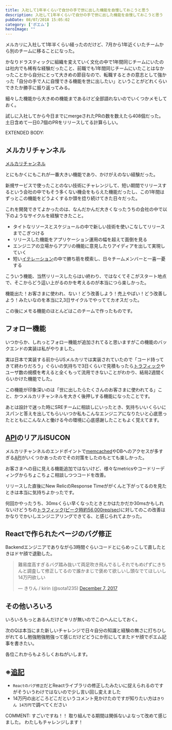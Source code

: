 ```yaml
---
title: 入社して1年半くらいで自分の手で世に出した機能を自慢しておこうと思う
description: 入社して1年半くらいで自分の手で世に出した機能を自慢しておこうと思う
pubDate: 08/07/2018 15:05:02
category: ['ポエム']
heroImage: ""
---
```

<p>メルカリに入社して1年半くらい経ったのだけど、7月から1年近くいたチームから別のチームに移ることになった。</p>

<p>かなりドラスティックに組織を変えていく文化の中で1年間同じチームにいたのは社内でも稀有な経験だったこと、前職でも1年間同じチームにいたことはなかったことから自分にとって大きめの節目なので、転職するときの意志として強かった「自分の手で人に自慢できる機能を世に出したい」ということがどれくらいできたか勝手に振り返ってみる。</p>

<p>細々した機能から大きめの機能まであるけど全部語れないのでいくつかメモしておく。</p>

<p>試しに入社してから今日までにmergeされたPRの数を数えたら408個だった。土日含めて一日0.7個のPRをリリースしてる計算らしい。</p>

EXTENDED BODY:

<h2>メルカリチャンネル</h2>

<p><a href="https://www.mercari.com/jp/mercari-channel/">メルカリチャンネル</a></p>

<p>とにもかくにもこれが一番大きい機能であり、かけがえのない経験だった。</p>

<p>新規サービスで使ったことのない技術にチャレンジして、短い期間でリリースするという会社の中でもそう多くない機会をもらえた機能だったし、この1年間はずっとこの機能をどうよくするか頭を捻り続けてきた日々だった。</p>

<p>これを開発できてよかったのは、なんだかんだ大きくなったうちの会社の中で以下のようなサイクルを経験できたこと。</p>

<ul>
<li>タイトなリソースとスケジュールの中で新しい技術を使いこなしてリリースまでこぎつける</li>
<li>リリースした機能をアプリケーション運用の幅を超えて面倒を見る</li>
<li>エンジニアの立場からアプリの機能に意見したりアイディアを出して実現していく</li>
<li>短い<a class="keyword" href="http://d.hatena.ne.jp/keyword/%A5%A4%A5%C6%A5%EC%A1%BC%A5%B7%A5%E7%A5%F3">イテレーション</a>の中で勝ち筋を模索し、日々チームメンバーと一喜一憂する</li>
</ul>


<p>こういう機能、当然リリースしたらはい終わり、ではなくてそこがスタート地点で、そこからどう這い上がるのかを考えるのが本当につら楽しかった。</p>

<p>機能出た！お客さまに使われ、ない！どう改善しよう！売上やばい！どう改善しよう！みたいなのを本当に2,3日サイクルでやっててカオスだった。</p>

<p>この後にメモる機能のほとんどはこのチームで作ったものです。</p>

<h2>フォロー機能</h2>

<p>いつからか、しれっとフォロー機能が追加されてると思いますがこの機能のバックエンドの実装は私がやりました。</p>

<p>実は日本で実装する前からUSメルカリでは実装されていたので「コード持ってきて終わりだろう」ぐらいの気持ちで3日くらいで見積もったら<a class="keyword" href="http://d.hatena.ne.jp/keyword/%A5%C8%A5%E9%A5%D5%A5%A3%A5%C3%A5%AF">トラフィック</a>やユーザ数の規模を考えると全くもって流用できないことがわかり、結局2週間くらいかけた機能でした。</p>

<p>この機能が印象深いのは「世に出したらたくさんのお客さまに使われてる」こと、かつメルカリチャンネルを大きく後押しする機能になったことです。</p>

<p>あとは設計で迷った時にSREチームに相談しにいったとき、気持ちいいくらいにスパンと答えを出してもらいいつか私もこんなエンジニアになりたいと心底思ったとともにこんな人と働ける今の環境に心底感謝したこともよく覚えてます。</p>

<h2><a class="keyword" href="http://d.hatena.ne.jp/keyword/API">API</a>のリアルISUCON</h2>

<p>メルカリチャンネルのエンドポイントで<a class="keyword" href="http://d.hatena.ne.jp/keyword/memcached">memcached</a>やDBへのアクセスが多すぎる<a class="keyword" href="http://d.hatena.ne.jp/keyword/API">API</a>がいくつかあったのでその対策をしたのもとても楽しかった。</p>

<p>お客さまへの目に見える機能追加ではないけど、様々なmetricsやコードリーディングからちょこちょこ相談しつつコードを改善。</p>

<p>リリースした直後にNew RelicのResponse Timeががくんと下がってるのを見たときは本当に気持ちよかったです。</p>

<p>何回かやったうち、30msくらい早くなったときとかはたかだか30msかもしれないけどうちの<a class="keyword" href="http://d.hatena.ne.jp/keyword/%A5%C8%A5%E9%A5%D5%A5%A3%A5%C3%A5%AF">トラフィック</a>(<a href="https://go-talks.appspot.com/github.com/tcnksm/talks/2018/07/mercarigo/microservices-api-gateway.slide#51">ピーク時約56,000req/sec</a>)に対してのこの改善はかなりでかいしエンジニアリングできてる、と感じられてよかった。</p>

<h2>Reactで作られたページのバグ修正</h2>

<p>Backendエンジニアでありながら3時間ぐらいコードとにらめっこして直したときはドヤ顔で退勤した。</p>

<p><blockquote class="twitter-tweet" data-lang="HASH(0xc484e08)"><p lang="ja" dir="ltr">難易度高すぎるバグ踏み抜いて両足吹き飛んでるしそれでもめげずにきちんと調査して修正してるので誰かまじで褒めて欲しいし頭なでてほしいし14万円欲しい</p>&mdash; きりん / kirin (@sota1235) <a href="https://twitter.com/sota1235/status/938731736552284160?ref_src=twsrc%5Etfw">December 7, 2017</a></blockquote><script async src="https://platform.twitter.com/widgets.js" charset="utf-8"></script></p>

<h2>その他いろいろ</h2>

<p>いろいろもっとあるんだけどキリが無いのでこのへんにしておく。</p>

<p>次のQは本当にまた新しいチャレンジで日々自分の知識と経験の無さに打ちひしがれてるし勉強勉強勉強って感じだけどどうにか形にしてまたドヤ顔でポエム記事を書きたい。</p>

<p>各位これからもよろしくおねがいします。</p>

<h2>※<a class="keyword" href="http://d.hatena.ne.jp/keyword/%C4%C9%B5%AD">追記</a></h2>

<ul>
<li><code>Reactのバグ修正</code>だとReactライブラリの修正したみたいに捉えられるのですがそういうわけではないので少し言い回し変えました</li>
<li>14万円の出どころどこだというコメント見かけたのですが知りたい方は<code>きりん 14万円</code>で調べてください</li>
</ul>


COMMENT:
すごいですね！！
取り組んでる期間は関係ないよなって改めて感じました。
わたしもチャレンジします！

